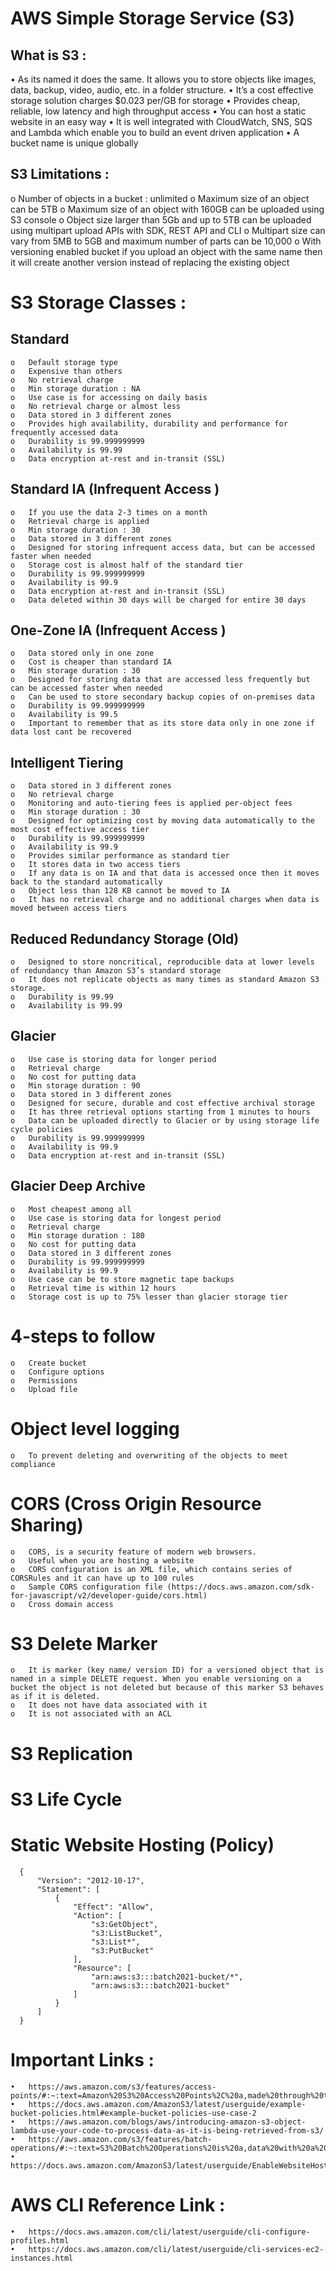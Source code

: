 # AWS Simple Storage Service (S3)

## What is S3 :
  •	As its named it does the same. It allows you to store objects like images, data, backup, video, audio, etc. in a folder structure.
  •	It’s a cost effective storage solution charges $0.023 per/GB for storage
  •	Provides cheap, reliable, low latency and high throughput access 
  •	You can host a static website in an easy way
  •	It is well integrated with CloudWatch, SNS, SQS and Lambda which enable you to build an event driven application
  •	A bucket name is unique globally 
## S3 Limitations :
  o	Number of objects in a bucket : unlimited
  o	Maximum size of an object can be 5TB
  o	Maximum size of an object with 160GB can be uploaded using S3 console
  o	Object size larger than 5Gb and up to 5TB can be uploaded using multipart upload APIs with SDK, REST API and CLI
  o	Multipart size can vary from 5MB to 5GB and maximum number of parts can be 10,000
  o	With versioning enabled bucket if you upload an object with the same name then it will create another version instead of replacing the existing object
# S3 Storage Classes :
## Standard
    o	Default storage type
    o	Expensive than others
    o	No retrieval charge
    o	Min storage duration : NA
    o	Use case is for accessing on daily basis
    o	No retrieval charge or almost less
    o	Data stored in 3 different zones
    o	Provides high availability, durability and performance for frequently accessed data
    o	Durability is 99.999999999
    o	Availability is 99.99
    o	Data encryption at-rest and in-transit (SSL) 
## Standard IA (Infrequent Access )
    o	If you use the data 2-3 times on a month
    o	Retrieval charge is applied
    o	Min storage duration : 30
    o	Data stored in 3 different zones
    o	Designed for storing infrequent access data, but can be accessed faster when needed
    o	Storage cost is almost half of the standard tier
    o	Durability is 99.999999999
    o	Availability is 99.9
    o	Data encryption at-rest and in-transit (SSL)
    o	Data deleted within 30 days will be charged for entire 30 days
## One-Zone IA (Infrequent Access )
    o	Data stored only in one zone
    o	Cost is cheaper than standard IA
    o	Min storage duration : 30
    o	Designed for storing data that are accessed less frequently but can be accessed faster when needed
    o	Can be used to store secondary backup copies of on-premises data
    o	Durability is 99.999999999
    o	Availability is 99.5
    o	Important to remember that as its store data only in one zone if data lost cant be recovered
## Intelligent Tiering
    o	Data stored in 3 different zones
    o	No retrieval charge
    o	Monitoring and auto-tiering fees is applied per-object fees
    o	Min storage duration : 30
    o	Designed for optimizing cost by moving data automatically to the most cost effective access tier
    o	Durability is 99.999999999
    o	Availability is 99.9
    o	Provides similar performance as standard tier
    o	It stores data in two access tiers
    o	If any data is on IA and that data is accessed once then it moves back to the standard automatically
    o	Object less than 128 KB cannot be moved to IA
    o	It has no retrieval charge and no additional charges when data is moved between access tiers
## Reduced Redundancy Storage (Old)
    o	Designed to store noncritical, reproducible data at lower levels of redundancy than Amazon S3’s standard storage
    o	It does not replicate objects as many times as standard Amazon S3 storage.
    o	Durability is 99.99
    o	Availability is 99.99
## Glacier
    o	Use case is storing data for longer period
    o	Retrieval charge
    o	No cost for putting data
    o	Min storage duration : 90
    o	Data stored in 3 different zones
    o	Designed for secure, durable and cost effective archival storage
    o	It has three retrieval options starting from 1 minutes to hours
    o	Data can be uploaded directly to Glacier or by using storage life cycle policies
    o	Durability is 99.999999999
    o	Availability is 99.9
    o	Data encryption at-rest and in-transit (SSL)
## Glacier Deep Archive
    o	Most cheapest among all
    o	Use case is storing data for longest period
    o	Retrieval charge
    o	Min storage duration : 180
    o	No cost for putting data
    o	Data stored in 3 different zones
    o	Durability is 99.999999999
    o	Availability is 99.9
    o	Use case can be to store magnetic tape backups
    o	Retrieval time is within 12 hours
    o	Storage cost is up to 75% lesser than glacier storage tier
# 4-steps to follow
    o	Create bucket
    o	Configure options
    o	Permissions
    o	Upload file
# Object level logging
    o	To prevent deleting and overwriting of the objects to meet compliance
# CORS (Cross Origin Resource Sharing)
    o	CORS, is a security feature of modern web browsers.
    o	Useful when you are hosting a website
    o	CORS configuration is an XML file, which contains series of CORSRules and it can have up to 100 rules
    o	Sample CORS configuration file (https://docs.aws.amazon.com/sdk-for-javascript/v2/developer-guide/cors.html)
    o	Cross domain access
 
# S3 Delete Marker
    o	It is marker (key name/ version ID) for a versioned object that is named in a simple DELETE request. When you enable versioning on a bucket the object is not deleted but because of this marker S3 behaves as if it is deleted.
    o	It does not have data associated with it
    o	It is not associated with an ACL
# S3 Replication
# S3 Life Cycle
# Static Website Hosting (Policy)

      {
          "Version": "2012-10-17",
          "Statement": [
              {
                  "Effect": "Allow",
                  "Action": [
                      "s3:GetObject",
                      "s3:ListBucket",
                      "s3:List*",
                      "s3:PutBucket"
                  ],
                  "Resource": [
                      "arn:aws:s3:::batch2021-bucket/*",
                      "arn:aws:s3:::batch2021-bucket"
                  ]
              }
          ]
      }


# Important Links :
    •	https://aws.amazon.com/s3/features/access-points/#:~:text=Amazon%20S3%20Access%20Points%2C%20a,made%20through%20the%20access%20point.
    •	https://docs.aws.amazon.com/AmazonS3/latest/userguide/example-bucket-policies.html#example-bucket-policies-use-case-2
    •	https://aws.amazon.com/blogs/aws/introducing-amazon-s3-object-lambda-use-your-code-to-process-data-as-it-is-being-retrieved-from-s3/
    •	https://aws.amazon.com/s3/features/batch-operations/#:~:text=S3%20Batch%20Operations%20is%20a,data%20with%20a%20single%20request.
    •	https://docs.aws.amazon.com/AmazonS3/latest/userguide/EnableWebsiteHosting.html

# AWS CLI Reference Link :
    •	https://docs.aws.amazon.com/cli/latest/userguide/cli-configure-profiles.html
    •	https://docs.aws.amazon.com/cli/latest/userguide/cli-services-ec2-instances.html
